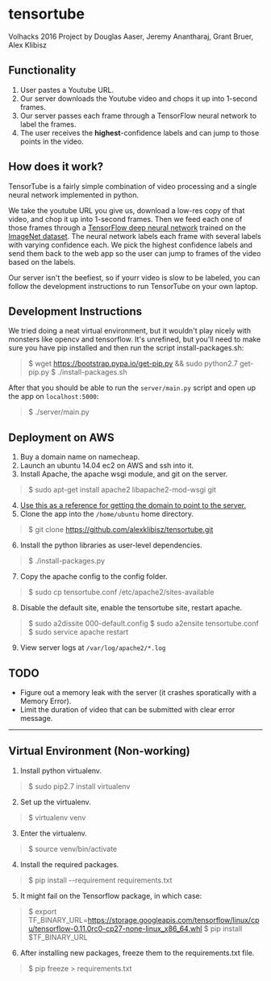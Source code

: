 # tensortube

Volhacks 2016 Project by Douglas Aaser, Jeremy Anantharaj, Grant Bruer, Alex Klibisz

## Functionality

1. User pastes a Youtube URL.
2. Our server downloads the Youtube video and chops it up into 1-second frames.
3. Our server passes each frame through a TensorFlow neural network to label the frames.
4. The user receives the **highest**-confidence labels and can jump to those points in the video.

## How does it work?

TensorTube is a fairly simple combination of video processing and a single neural network implemented in python.

We take the youtube URL you give us, download a low-res copy of that video, and chop it up into 1-second frames. Then we feed each one of those frames through a [TensorFlow deep neural network](https://github.com/alexklibisz/tensortube) trained on the [ImageNet dataset](http://imagenet.stanford.edu/). The neural network labels each frame with several labels with varying confidence each. We pick the highest confidence labels and send them back to the web app so the user can jump to frames of the video based on the labels.

Our server isn't the beefiest, so if yourr video is slow to be labeled, you can follow the development instructions to run TensorTube on your own laptop.

## Development Instructions

We tried doing a neat virtual environment, but it wouldn't play nicely with monsters like opencv and tensorflow. It's unrefined, but you'll need to make sure you have pip installed and then run the script install-packages.sh:

> $ wget https://bootstrap.pypa.io/get-pip.py && sudo python2.7 get-pip.py
> $ ./install-packages.sh

After that you should be able to run the `server/main.py` script and open up the app on `localhost:5000`:

> $ ./server/main.py

## Deployment on AWS

1. Buy a domain name on namecheap.
2. Launch an ubuntu 14.04 ec2 on AWS and ssh into it.
3. Install Apache, the apache wsgi module, and git on the server.
> $ sudo apt-get install apache2 libapache2-mod-wsgi git

4. [Use this as a reference for getting the domain to point to the server.](http://techgenix.com/namecheap-aws-ec2-linux/)
5. Clone the app into the `/home/ubuntu` home directory.
> $ git clone https://github.com/alexklibisz/tensortube.git

6. Install the python libraries as user-level dependencies.
> $ ./install-packages.py

7. Copy the apache config to the config folder.
> $ sudo cp tensortube.conf /etc/apache2/sites-available

8. Disable the default site, enable the tensortube site, restart apache.
> $ sudo a2dissite 000-default.config
> $ sudo a2ensite tensortube.conf
> $ sudo service apache restart

9. View server logs at `/var/log/apache2/*.log`

## TODO

- Figure out a memory leak with the server (it crashes sporatically with a Memory Error).
- Limit the duration of video that can be submitted with clear error message.

***

## Virtual Environment (Non-working)

1. Install python virtualenv.
> $ sudo pip2.7 install virtualenv

2. Set up the virtualenv.
> $ virtualenv venv

3. Enter the virtualenv.
> $ source venv/bin/activate

4. Install the required packages.
> $ pip install --requirement requirements.txt

5. It might fail on the Tensorflow package, in which case:
> $ export TF_BINARY_URL=https://storage.googleapis.com/tensorflow/linux/cpu/tensorflow-0.11.0rc0-cp27-none-linux_x86_64.whl
> $ pip install $TF_BINARY_URL

6. After installing new packages, freeze them to the requirements.txt file.
> $ pip freeze > requirements.txt
